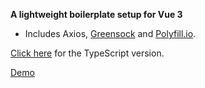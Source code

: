 **A lightweight boilerplate setup for Vue 3**

-   Includes Axios, [Greensock](https://greensock.com/docs/v3) and [Polyfill.io](https://polyfill.io/v3/).

[Click here](https://github.com/Daniel-Knights/vue-3-typescript-boilerplate) for the TypeScript version.

[Demo](https://vue3-boilerplate.netlify.app/)

